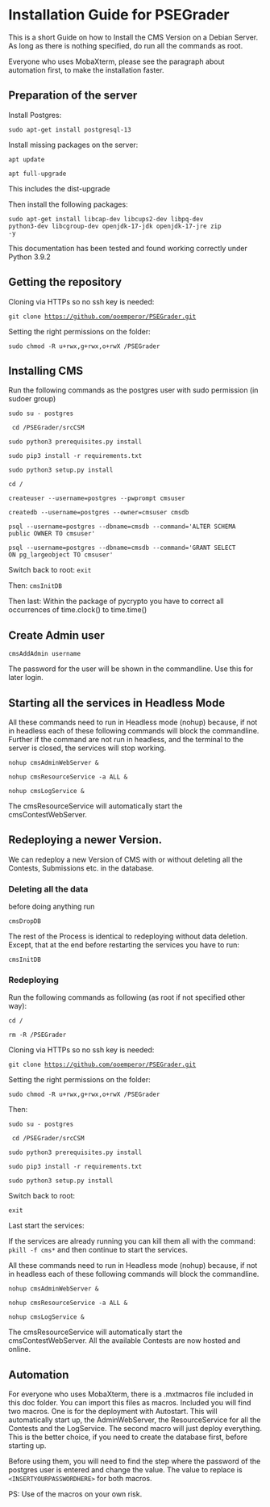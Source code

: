 # Installation Guide for PSEGrader

This is a short Guide on how to Install the CMS Version on a Debian Server. As long as there is nothing specified, do run all the commands as root. 

Everyone who uses MobaXterm, please see the paragraph about automation first, to make the installation faster. 

## Preparation of the server

Install Postgres:

<code>sudo apt-get install postgresql-13</code>

Install missing packages on the server:

<code>apt update</code>

<code>apt full-upgrade</code>

This includes the dist-upgrade

Then install the following packages:

<code>sudo apt-get install libcap-dev libcups2-dev libpq-dev python3-dev libcgroup-dev openjdk-17-jdk openjdk-17-jre zip -y</code>

This documentation has been tested and found working correctly under Python 3.9.2

## Getting the repository
Cloning via HTTPs so no ssh key is needed:

<code>git clone https://github.com/ooemperor/PSEGrader.git </code>

Setting the right permissions on the folder:

<code>sudo chmod -R u+rwx,g+rwx,o+rwX /PSEGrader</code>


## Installing CMS
Run the following commands as the postgres user with sudo permission (in sudoer group)

<code>sudo su - postgres</code>

<code> cd /PSEGrader/srcCSM </code>

<code>sudo python3 prerequisites.py install</code>

<code>sudo pip3 install -r requirements.txt</code>


<code>sudo python3 setup.py install</code>

<code>cd /</code>

<code>createuser --username=postgres --pwprompt cmsuser</code>

<code>createdb --username=postgres --owner=cmsuser cmsdb</code>

<code>psql --username=postgres --dbname=cmsdb --command='ALTER SCHEMA public OWNER TO cmsuser'</code>

<code>psql --username=postgres --dbname=cmsdb --command='GRANT SELECT ON pg_largeobject TO cmsuser'</code>

Switch back to root:
<code>exit</code>

Then:
<code>cmsInitDB</code>

Then last:
Within the package of pycrypto you have to correct all occurrences of time.clock() to time.time()


## Create Admin user
<code>cmsAddAdmin username</code>

The password for the user will be shown in the commandline. 
Use this for later login. 


## Starting all the services in Headless Mode
All these commands need to run in Headless mode (nohup) because, if not in headless each of these following commands will block the commandline. 
Further if the command are not run in headless, and the terminal to the server is closed, the services will stop working. 

<code>nohup cmsAdminWebServer &</code>

<code>nohup cmsResourceService -a ALL &</code>

<code>nohup cmsLogService &</code>

The cmsResourceService will automatically start the cmsContestWebServer. 


## Redeploying a newer Version. 
We can redeploy a new Version of CMS with or without deleting all the Contests, Submissions etc. in the database. 

### Deleting all the data
before doing anything run 

<code>cmsDropDB</code>

The rest of the Process is identical to redeploying without data deletion. Except, that at the end before restarting the services you have to run:

<code>cmsInitDB</code>

### Redeploying
Run the following commands as following (as root if not specified other way):

<code>cd / </code>

<code>rm -R /PSEGrader</code>

Cloning via HTTPs so no ssh key is needed:

<code>git clone https://github.com/ooemperor/PSEGrader.git </code>

Setting the right permissions on the folder:

<code>sudo chmod -R u+rwx,g+rwx,o+rwX /PSEGrader</code>

Then:

<code>sudo su - postgres</code>

<code> cd /PSEGrader/srcCSM </code>

<code>sudo python3 prerequisites.py install</code>

<code>sudo pip3 install -r requirements.txt</code>


<code>sudo python3 setup.py install</code>

Switch back to root:

<code>exit</code>

Last start the services:

If the services are already running you can kill them all with the command:
<code>pkill -f cms*</code> and then continue to start the services. 

All these commands need to run in Headless mode (nohup) because, if not in headless each of these following commands will block the commandline. 


<code>nohup cmsAdminWebServer &</code>

<code>nohup cmsResourceService -a ALL &</code>

<code>nohup cmsLogService &</code>

The cmsResourceService will automatically start the cmsContestWebServer. 
All the available Contests are now hosted and online. 

## Automation
For everyone who uses MobaXterm, there is a .mxtmacros file included in this doc folder. You can import this files as macros. 
Included you will find two macros. One is for the deployment with Autostart. This will automatically start up, the AdminWebServer, the ResourceService for all the Contests and the LogService. 
The second macro will just deploy everything. This is the better choice, if you need to create the database first, before starting up.

Before using them, you will need to find the step where the password of the postgres user is entered and change the value. 
The value to replace is `<INSERTYOURPASSWORDHERE>` for both macros. 

PS: Use of the macros on your own risk. 



